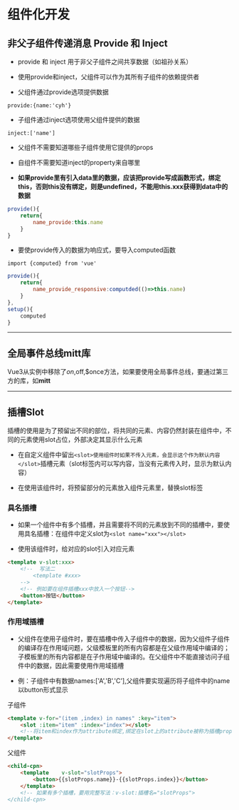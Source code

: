 # 组件化开发

## 非父子组件传递消息 Provide 和 Inject

- provide 和 inject 用于非父子组件之间共享数据（如祖孙关系）

- 使用provide和inject，父组件可以作为其所有子组件的依赖提供者

- 父组件通过provide选项提供数据

```provide:{name:'cyh'}```

- 子组件通过inject选项使用父组件提供的数据

```inject:['name']```

- 父组件不需要知道哪些子组件使用它提供的props

- 自组件不需要知道inject的property来自哪里

- **如果provide里有引入data里的数据，应该把provide写成函数形式，绑定this，否则this没有绑定，则是undefined，不能用this.xxx获得到data中的数据**

```js
provide(){
    return{
        name_provide:this.name
    }
}
```

- 要使provide传入的数据为响应式，要导入computed函数

```import {computed} from 'vue'```

```js
provide(){
    return{
        name_provide_responsive:computded(()=>this.name)
    }
},
setup(){
    computed
}
```

---

## 全局事件总线mitt库

Vue3从实例中移除了$on,$off,$once方法，如果要使用全局事件总线，要通过第三方的库，如**mitt**

---

## 插槽Slot

插槽的使用是为了预留出不同的部位，将共同的元素、内容仍然封装在组件中，不同的元素使用slot占位，外部决定其显示什么元素

- 在自定义组件中留出```<slot>使用组件时如果不传入元素，会显示这个作为默认内容</slot>```插槽元素（slot标签内可以写内容，当没有元素传入时，显示为默认内容）

- 在使用该组件时，将预留部分的元素放入组件元素里，替换slot标签

### 具名插槽

- 如果一个组件中有多个插槽，并且需要将不同的元素放到不同的插槽中，要使用具名插槽：在组件中定义slot为```<slot name="xxx"></slot>```

- 使用该组件时，给对应的slot引入对应元素

```html
<template v-slot:xxx>
    <!--  写法二
        <template #xxx>
    -->
    <!-- 例如要在组件插槽xxx中放入一个按钮-->
    <button>按钮</button>
</template>
```

### 作用域插槽

- 父组件在使用子组件时，要在插槽中传入子组件中的数据，因为父组件子组件的编译存在作用域问题，父级模板里的所有内容都是在父级作用域中编译的；子模板里的所有内容都是在子作用域中编译的。在父组件中不能直接访问子组件中的数据，因此需要使用作用域插槽

- 例：子组件中有数据names:['A','B','C'],父组件要实现遍历将子组件中的name以button形式显示

子组件

```html
<template v-for="(item ,index) in names" :key="item">
    <slot :item="item" :index="index"></slot>
    <!--将item和index作为attribute绑定,绑定在slot上的attribute被称为插槽prop在父级作用域中，我们可以使用带值的 v-slot 来定义我们提供的插槽 prop 的名字-->
</template>
```

父组件

```html
<child-cpn>
    <template    v-slot="slotProps">
        <button>{{slotProps.name}}-{{slotProps.index}}</button> 
    </template>
    <!-- 如果有多个插槽，要用完整写法：v-slot:插槽名="slotProps">
</child-cpn>
```
